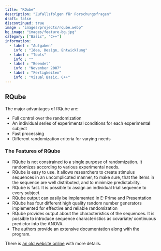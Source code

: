 ```yaml
---
title: "RQube"
description: "Zufallsfolgen für Forschungsfragen"
draft: false
discontinued: true
image : "images/projects/rqube.webp"
bg_image: "images/feature-bg.jpg"
category: ["Basic", "C++"]
information:
  - label : "Aufgaben"
    info : "Idee, Design, Entwicklung"
  - label : "Tools"
    info : ""
  - label : "Beendet"
    info : "November 2007"
  - label : "Fertigkeiten"
    info : "Visual Basic, C++"
---
```


## RQube

The major advantages of RQube are:

* Full control over the randomization
* An individual series of experimental conditions for each experimental subject
* Fast processing
* Different randomization criteria for varying needs


### The Features of RQube
* RQube is not constrained to a single purpose of randomization. It randomizes according to various experimental needs.
* RQube is easy to use. It allows researchers to create stimulus sequences in an uncomplicated manner, to make sure, that the items in the sequence are well distributed, and to minimize predictability.
* RQube is fast. It is possible to assign an individual trial sequence to every subject.
* RQube output can easily be implemented in E-Prime and Presentation
* RQube has four different high quality random number generators implemented for effective and reliable randomization
* RQube provides output about the characteristics of the sequences. It is possible to introduce sequence characteristics as covariate/ continuous predictor into the ANOVA.
* The authors provide an extensive documentation along with the program.

There is <a href="http://rqube.seifseit.de/">an old website online</a> with more details.
